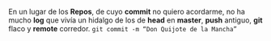 En un lugar de los **Repos**, 
de cuyo **commit** no quiero acordarme, 
no ha mucho **log** que vivía
un hidalgo de los de **head** en **master**,
**push** antiguo, 
**git** flaco y **remote** corredor.
`git commit -m “Don Quijote de la Mancha”`